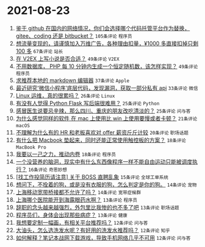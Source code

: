 # 2021-08-23

1. [鉴于 github 在国内的网络情况，你们会选择哪个代码托管平台作为替换， gitee、coding 还是 bitbucket？](https://www.v2ex.com/t/797399) `105条评论` `程序员`
1. [想流量变现的，请谨慎加入万维广告，各种理由扣量，¥1000 多直接扣掉只剩 100 多](https://www.v2ex.com/t/797391) `67条评论` `站长`
1. [在 V2EX 上写小说是否合适？](https://www.v2ex.com/t/797396) `49条评论` `V2EX`
1. [不用数据库， PHP 每 10 分钟内生成一个恒定随机数，该怎样实现？](https://www.v2ex.com/t/797408) `49条评论` `程序员`
1. [求推荐本地的 markdown 编辑器](https://www.v2ex.com/t/797452) `37条评论` `Apple`
1. [最近研究‘微信小程序’底层代码，发现漏洞，获取一部分私有 api](https://www.v2ex.com/t/797401) `33条评论` `微信`
1. [Linux 运维，真的很累吗？](https://www.v2ex.com/t/797445) `26条评论` `Linux`
1. [有没有人觉得 Python Flask 写后端很难用？](https://www.v2ex.com/t/797493) `25条评论` `Python`
1. [感冒医生说要忌辛辣，那么四川、重庆的朋友改吃清淡的？](https://www.v2ex.com/t/797490) `25条评论` `问与答`
1. [为什么感觉同样的软件 在 mac 上使用比 win 上使用要慢或者卡顿？](https://www.v2ex.com/t/797439) `21条评论` `macOS`
1. [不理解为什么有的 HR 和老板喜欢对 offer 薪资斤斤计较](https://www.v2ex.com/t/797460) `20条评论` `职场话题`
1. [有什么把 Macbook 垫起来，同时还能正常使用触控板的方案？](https://www.v2ex.com/t/797422) `18条评论` `MacBook Pro`
1. [我要以一己之力，推动内卷](https://www.v2ex.com/t/797415) `18条评论` `程序员`
1. [一个没营养的脑洞，现实中有什么东西像程序一样不能自由运动只能被调度执行？](https://www.v2ex.com/t/797374) `16条评论` `奇思妙想`
1. [[找工作投简历请注意] 关于 BOSS 直聘乱象](https://www.v2ex.com/t/797450) `15条评论` `全球工单系统`
1. [想问下，不拴着的狗，或是没有衣服的狗，怎么判定是你的狗。](https://www.v2ex.com/t/797447) `14条评论` `宠物`
1. [上海移动宽带桥接都不允许了吗？](https://www.v2ex.com/t/797444) `14条评论` `宽带症候群`
1. [上海哪个医院能开到海露眼药水啊？](https://www.v2ex.com/t/797469) `13条评论` `程序员`
1. [辞职的念头越来越强烈，外包里比我惨的也不多了吧](https://www.v2ex.com/t/797416) `13条评论` `职场话题`
1. [程序员们，身体会出现那些病症？](https://www.v2ex.com/t/797397) `13条评论` `健康`
1. [我想要定制一幅画，有相关平台推荐吗？](https://www.v2ex.com/t/797448) `12条评论` `问与答`
1. [大油头，怎么选洗发水呢？有好用的洗发水推荐吗？](https://www.v2ex.com/t/797435) `12条评论` `知乎`
1. [如何解释？笔记本战网下载游戏，导致手机网络几乎不可用](https://www.v2ex.com/t/797386) `12条评论` `问与答`
